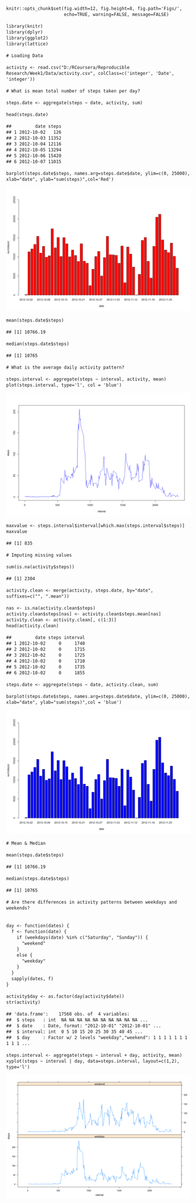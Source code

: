     knitr::opts_chunk$set(fig.width=12, fig.height=8, fig.path='Figs/',
                          echo=TRUE, warning=FALSE, message=FALSE)

    library(knitr)
    library(dplyr)
    library(ggplot2)
    library(lattice)

    # Loading Data

    activity <- read.csv("D:/RCoursera/Reproducible Research/Week1/Data/activity.csv", colClass=c('integer', 'Date', 'integer'))

    # What is mean total number of steps taken per day?

    steps.date <- aggregate(steps ~ date, activity, sum)

    head(steps.date)

    ##         date steps
    ## 1 2012-10-02   126
    ## 2 2012-10-03 11352
    ## 3 2012-10-04 12116
    ## 4 2012-10-05 13294
    ## 5 2012-10-06 15420
    ## 6 2012-10-07 11015

    barplot(steps.date$steps, names.arg=steps.date$date, ylim=c(0, 25000), xlab="date", ylab="sum(steps)",col='Red')

![](Figs/barplot-1.png)<!-- -->

    mean(steps.date$steps)

    ## [1] 10766.19

    median(steps.date$steps)

    ## [1] 10765

    # What is the average daily activity pattern?

    steps.interval <- aggregate(steps ~ interval, activity, mean)
    plot(steps.interval, type='l', col = 'blue')

![](Figs/barplot-2.png)<!-- -->

    maxvalue <- steps.interval$interval[which.max(steps.interval$steps)]
    maxvalue

    ## [1] 835

    # Imputing missing values

    sum(is.na(activity$steps))

    ## [1] 2304

    activity.clean <- merge(activity, steps.date, by="date", suffixes=c("", ".mean"))

    nas <- is.na(activity.clean$steps)
    activity.clean$steps[nas] <- activity.clean$steps.mean[nas]
    activity.clean <- activity.clean[, c(1:3)]
    head(activity.clean)

    ##         date steps interval
    ## 1 2012-10-02     0     1740
    ## 2 2012-10-02     0     1715
    ## 3 2012-10-02     0     1725
    ## 4 2012-10-02     0     1710
    ## 5 2012-10-02     0     1735
    ## 6 2012-10-02     0     1855

    steps.date <- aggregate(steps ~ date, activity.clean, sum)

    barplot(steps.date$steps, names.arg=steps.date$date, ylim=c(0, 25000), xlab="date", ylab="sum(steps)",col = 'blue')

![](Figs/barplot-3.png)<!-- -->

    # Mean & Median

    mean(steps.date$steps)

    ## [1] 10766.19

    median(steps.date$steps)

    ## [1] 10765

    # Are there differences in activity patterns between weekdays and weekends?


    day <- function(dates) {
      f <- function(date) {
        if (weekdays(date) %in% c("Saturday", "Sunday")) {
          "weekend"
        }
        else {
          "weekday"
        }
      }
      sapply(dates, f)
    }

    activity$day <- as.factor(day(activity$date))
    str(activity)

    ## 'data.frame':    17568 obs. of  4 variables:
    ##  $ steps   : int  NA NA NA NA NA NA NA NA NA NA ...
    ##  $ date    : Date, format: "2012-10-01" "2012-10-01" ...
    ##  $ interval: int  0 5 10 15 20 25 30 35 40 45 ...
    ##  $ day     : Factor w/ 2 levels "weekday","weekend": 1 1 1 1 1 1 1 1 1 1 ...

    steps.interval <- aggregate(steps ~ interval + day, activity, mean)
    xyplot(steps ~ interval | day, data=steps.interval, layout=c(1,2), type='l')

![](Figs/barplot-4.png)<!-- -->
